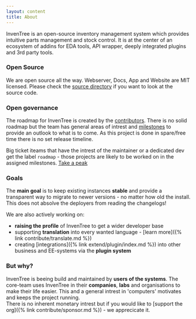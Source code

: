 ```yaml
---
layout: content
title: About
---
```

InvenTree is an open-source inventory management system which provides intuitive parts management and stock control.
It is at the center of an ecosystem of addins for EDA tools, API wrapper, deeply integrated plugins and 3rd party tools.

### Open Source
We are open source all the way. Webserver, Docs, App and Website are MIT licensed. Please check the [source directory](source) if you want to look at the source code.

### Open governance
The roadmap for InvenTree is created by the [contributors](team). There is no solid roadmap but the team has general areas of intrest and [milestones](https://github.com/inventree/InvenTree/milestones) to provide an outlook to what is to come. As this project is done in spare/free time there is no set release timeline.

Big ticket iteams that have the intrest of the maintainer or a dedicated dev get the label `roadmap` - those projects are likely to be worked on in the assigned milestones. [Take a peak](https://github.com/inventree/InvenTree/issues?q=is%3Aissue+is%3Aopen+label%3Aroadmap)

### Goals

The **main goal** is to keep existing instances **stable** and provide a transparent way to migrate to newer versions - no matter how old the install. This does not absolve the deployers from reading the changelogs!

We are also actively working on:
- **raising the profile** of InvenTree to get a wider developer base
- supporting **translation** into every wanted language - [learn more]({% link contribute/translate.md %})
- creating [integrations]({% link extend/plugin/index.md %}) into other business and EE-systems via the **plugin system**

### But why?
InvenTree is beeing build and maintained by **users of the systems**. The core-team uses InvenTree in their **companies**, **labs** and organisations to make their life easier.
This and a general intrest in 'computers' motivates and keeps the project running.  
There is no inherent monetary intrest but if you would like to [support the org]({% link contribute/sponsor.md %}) - we apprecicate it.
